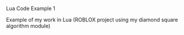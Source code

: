 Lua Code Example 1

Example of my work in Lua (ROBLOX project using my diamond square algorithm module)
